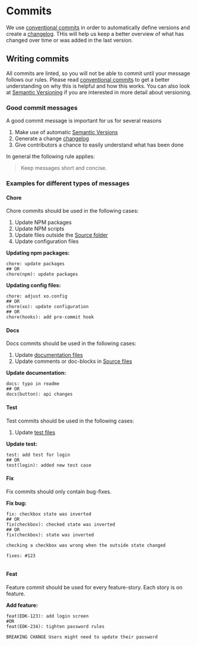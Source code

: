 # Commits

We use [conventional commits](https://www.conventionalcommits.org/) in order to automatically define
versions and create a [changelog](../CHANGELOG.md). THis will help us keep a better overview of what
has changed over time or was added in the last version.

## Writing commits

All commits are linted, so you will not be able to commit until your message follows our rules.
Please read [conventional commits](https://www.conventionalcommits.org/) to get a better
understanding on why this is helpful and how this works. You can also look at
[Semantic Versioning](https://semver.org/) if you are interested in more detail about versioning.

### Good commit messages

A good commit message is important for us for several reasons

1. Make use of automatic [Semantic Versions](https://semver.org/)
2. Generate a change [changelog](../CHANGELOG.md)
3. Give contributors a chance to easily understand what has been done

In general the following rule applies:

> Keep messages short and concise.

### Examples for different types of messages

#### Chore

Chore commits should be used in the following cases:

1. Update NPM packages
2. Update NPM scripts
3. Update files outside the [Source folder](../src)
4. Update configuration files 

**Updating npm packages:**

```
chore: update packages
## OR
chore(npm): update packages
```

**Updating config files:**

```
chore: adjust xo.config
## OR
chore(xo): update configuration
## OR
chore(hooks): add pre-commit hook
```

#### Docs

Docs commits should be used in the following cases:

1. Update [documentation files](./)
2. Update comments or doc-blocks in [Source files](../src) 

**Update documentation:**

```
docs: typo in readme
## OR
docs(button): api changes
```

#### Test

Test commits should be used in the following cases:

1. Update [test files](../cypress/integration)

**Update test:**

```
test: add test for login
## OR
test(login): added new test case
```

#### Fix

Fix commits should only contain bug-fixes.

**Fix bug:**

```
fix: checkbox state was inverted
## OR
fix(checkbox): checked state was inverted
## OR
fix(checkbox): state was inverted

checking a checkbox was wrong when the outside state changed

fixes: #123
 
```

#### Feat

Feature commit should be used for every feature-story.
Each story is on feature.

**Add feature:**

```
feat(EDK-123): add login screen
#OR
feat(EDK-234): tighten password rules

BREAKING CHANGE Users might need to update their password
```
